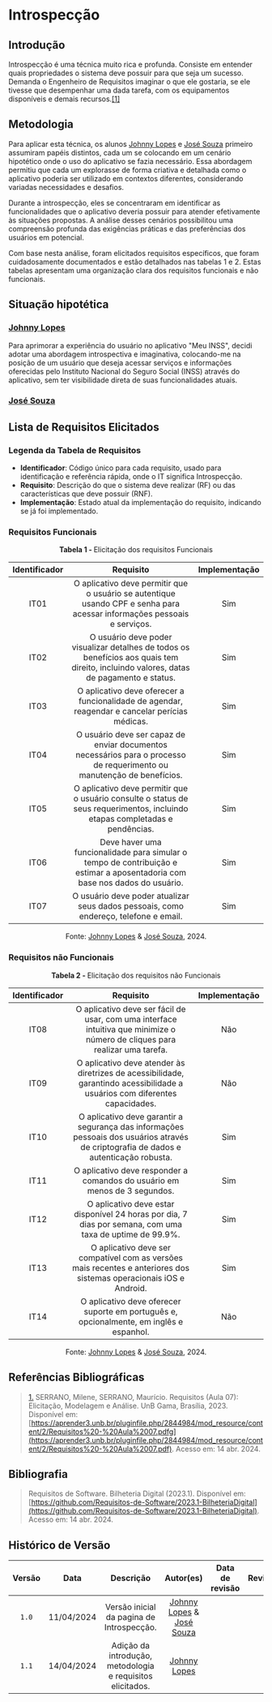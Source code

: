 # Introspecção

## Introdução
Introspecção é uma técnica muito rica e profunda. Consiste em entender quais propriedades o sistema deve possuir para que seja um sucesso. Demanda o Engenheiro de Requisitos imaginar o que ele gostaria, se ele tivesse que desempenhar uma dada tarefa, com os equipamentos disponíveis e demais recursos.<a id="TEC1" href="#RP1">[1]</a>

## Metodologia

Para aplicar esta técnica, os alunos [Johnny Lopes](https://github.com/JohnnyLopess) e [José Souza](https://github.com/JoseFilipi) primeiro assumiram papéis distintos, cada um se colocando em um cenário hipotético onde o uso do aplicativo se fazia necessário. Essa abordagem permitiu que cada um explorasse de forma criativa e detalhada como o aplicativo poderia ser utilizado em contextos diferentes, considerando variadas necessidades e desafios.

Durante a introspecção, eles se concentraram em identificar as funcionalidades que o aplicativo deveria possuir para atender efetivamente às situações propostas. A análise desses cenários possibilitou uma compreensão profunda das exigências práticas e das preferências dos usuários em potencial.

Com base nesta análise, foram elicitados requisitos específicos, que foram cuidadosamente documentados e estão detalhados nas tabelas 1 e 2. Estas tabelas apresentam uma organização clara dos requisitos funcionais e não funcionais.

## Situação hipotética

### [Johnny Lopes](https://github.com/JohnnyLopess)

Para aprimorar a experiência do usuário no aplicativo "Meu INSS", decidi adotar uma abordagem introspectiva e imaginativa, colocando-me na posição de um usuário que deseja acessar serviços e informações oferecidas pelo Instituto Nacional do Seguro Social (INSS) através do aplicativo, sem ter visibilidade direta de suas funcionalidades atuais.

### [José Souza](https://github.com/JoseFilipi)


## Lista de Requisitos Elicitados

### Legenda da Tabela de Requisitos

- **Identificador**: Código único para cada requisito, usado para identificação e referência rápida, onde o IT significa Introspecção.
- **Requisito**: Descrição do que o sistema deve realizar (RF) ou das características que deve possuir (RNF).
- **Implementação**: Estado atual da implementação do requisito, indicando se já foi implementado.



### Requisitos Funcionais
<p align="center" > <strong> Tabela 1 - </Strong> Elicitação dos requisitos Funcionais</font> <gitbr></p>

|Identificador|Requisito|Implementação|
|:--:|:--:|:--:|
|IT01|O aplicativo deve permitir que o usuário se autentique usando CPF e senha para acessar informações pessoais e serviços.|Sim|
|IT02|O usuário deve poder visualizar detalhes de todos os benefícios aos quais tem direito, incluindo valores, datas de pagamento e status.|Sim|
|IT03|O aplicativo deve oferecer a funcionalidade de agendar, reagendar e cancelar perícias médicas.|Sim|
|IT04|O usuário deve ser capaz de enviar documentos necessários para o processo de requerimento ou manutenção de benefícios.|Sim|
|IT05|O aplicativo deve permitir que o usuário consulte o status de seus requerimentos, incluindo etapas completadas e pendências.|Sim|
|IT06|Deve haver uma funcionalidade para simular o tempo de contribuição e estimar a aposentadoria com base nos dados do usuário.|Sim|
|IT07|O usuário deve poder atualizar seus dados pessoais, como endereço, telefone e email.|Sim|

<p align="center">Fonte: <a href="https://github.com/JohnnyLopess">Johnny Lopes</a> & <a href="https://github.com/JoseFilipi">José Souza</a>, 2024.</p>


### Requisitos não Funcionais
<p align="center" > <strong> Tabela 2 - </Strong> Elicitação dos requisitos não Funcionais</font> <gitbr></p>

|Identificador|Requisito|Implementação|
|:--:|:--:|:--:|
|IT08|O aplicativo deve ser fácil de usar, com uma interface intuitiva que minimize o número de cliques para realizar uma tarefa.|Não|
|IT09|O aplicativo deve atender às diretrizes de acessibilidade, garantindo acessibilidade a usuários com diferentes capacidades.|Não|
|IT10|O aplicativo deve garantir a segurança das informações pessoais dos usuários através de criptografia de dados e autenticação robusta.|Sim|
|IT11|O aplicativo deve responder a comandos do usuário em menos de 3 segundos.|Sim|
|IT12|O aplicativo deve estar disponível 24 horas por dia, 7 dias por semana, com uma taxa de uptime de 99.9%.|Sim|
|IT13|O aplicativo deve ser compatível com as versões mais recentes e anteriores dos sistemas operacionais iOS e Android.|Sim|
|IT14|O aplicativo deve oferecer suporte em português e, opcionalmente, em inglês e espanhol.|Não|

<p align="center">Fonte: <a href="https://github.com/JohnnyLopess">Johnny Lopes</a> & <a href="https://github.com/JoseFilipi">José Souza</a>, 2024.</p>

## Referências Bibliográficas

> <a id="RP1" href="#TEC1">1.</a> SERRANO, Milene, SERRANO, Maurício. Requisitos (Aula 07): Elicitação, Modelagem e Análise. UnB Gama, Brasília, 2023. Disponível em: [https://aprender3.unb.br/pluginfile.php/2844984/mod_resource/content/2/Requisitos%20-%20Aula%2007.pdfg](https://aprender3.unb.br/pluginfile.php/2844984/mod_resource/content/2/Requisitos%20-%20Aula%2007.pdf). Acesso em: 14 abr. 2024.

## Bibliografia

> </a> Requisitos de Software. Bilheteria Digital (2023.1). Disponível em: [https://github.com/Requisitos-de-Software/2023.1-BilheteriaDigital](https://github.com/Requisitos-de-Software/2023.1-BilheteriaDigital). Acesso em: 14 abr. 2024.

## Histórico de Versão
| Versão | Data | Descrição | Autor(es) | Data de revisão | Revisor(es) |
| :-: | :-: | :-: | :-: | :-: | :-: |
| `1.0` | 11/04/2024  | Versão inicial da pagina de Introspecção. | [Johnny Lopes](https://github.com/JohnnyLopess) & [José Souza](https://github.com/JoseFilipi) | | |
| `1.1` | 14/04/2024  | Adição da introdução, metodologia e requisitos elicitados. | [Johnny Lopes](https://github.com/JohnnyLopess) | | |